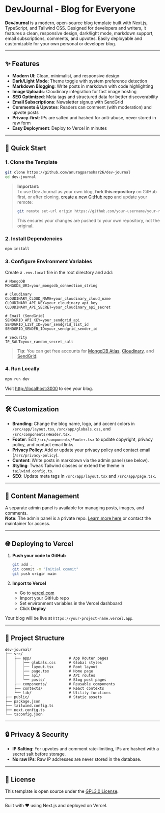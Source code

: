 # DevJournal - Blog for Everyone

**DevJournal** is a modern, open-source blog template built with Next.js, TypeScript, and Tailwind CSS. Designed for developers and writers, it features a clean, responsive design, dark/light mode, markdown support, email subscriptions, comments, and upvotes. Easily deployable and customizable for your own personal or developer blog.

---

## ✨ Features

- **Modern UI**: Clean, minimalist, and responsive design
- **Dark/Light Mode**: Theme toggle with system preference detection
- **Markdown Blogging**: Write posts in markdown with code highlighting
- **Image Uploads**: Cloudinary integration for fast image hosting
- **SEO Optimized**: Meta tags and structured data for better discoverability
- **Email Subscriptions**: Newsletter signup with SendGrid
- **Comments & Upvotes**: Readers can comment (with moderation) and upvote posts
- **Privacy-first**: IPs are salted and hashed for anti-abuse, never stored in raw form
- **Easy Deployment**: Deploy to Vercel in minutes

---

## 🚀 Quick Start

### 1. Clone the Template

```bash
git clone https://github.com/anuragparashar26/dev-journal
cd dev-journal
```

> **Important:**  
> To use Dev Journal as your own blog, **fork this repository** on GitHub first, or after cloning, [create a new GitHub repo](https://github.com/new) and update your remote:
>
> ```bash
> git remote set-url origin https://github.com/your-username/your-repo.git
> ```
>
> This ensures your changes are pushed to your own repository, not the original.

### 2. Install Dependencies

```bash
npm install
```

### 3. Configure Environment Variables

Create a `.env.local` file in the root directory and add:

```env
# MongoDB
MONGODB_URI=your_mongodb_connection_string

# Cloudinary
CLOUDINARY_CLOUD_NAME=your_cloudinary_cloud_name
CLOUDINARY_API_KEY=your_cloudinary_api_key
CLOUDINARY_API_SECRET=your_cloudinary_api_secret

# Email (SendGrid)
SENDGRID_API_KEY=your_sendgrid_api
SENDGRID_LIST_ID=your_sendgrid_list_id
SENDGRID_SENDER_ID=your_sendgrid_sender_id

# Security
IP_SALT=your_random_secret_salt
```

> **Tip:** You can get free accounts for [MongoDB Atlas](https://www.mongodb.com/atlas), [Cloudinary](https://cloudinary.com/), and [SendGrid](https://sendgrid.com/).

### 4. Run Locally

```bash
npm run dev
```

Visit [http://localhost:3000](http://localhost:3000) to see your blog.

---

## 🛠️ Customization

- **Branding**: Change the blog name, logo, and accent colors in `/src/app/layout.tsx`, `/src/app/globals.css`, and `/src/components/Header.tsx`.
- **Footer**: Edit `/src/components/Footer.tsx` to update copyright, privacy policy, and contact email links.
- **Privacy Policy**: Add or update your privacy policy and contact email (`/src/privacy-policy`).
- **Content**: Write posts in markdown via the admin panel (see below).
- **Styling**: Tweak Tailwind classes or extend the theme in `tailwind.config.ts`.
- **SEO**: Update meta tags in `/src/app/layout.tsx` and `/src/app/page.tsx`.

---

## 📝 Content Management

A separate admin panel is available for managing posts, images, and comments.  
**Note:** The admin panel is a private repo. [Learn more here](assets/ADMIN_PANEL_README.md) or contact the maintainer for access.

---

## 🌐 Deploying to Vercel

1. **Push your code to GitHub**

   ```bash
   git add .
   git commit -m "Initial commit"
   git push origin main
   ```

2. **Import to Vercel**

   - Go to [vercel.com](https://vercel.com)
   - Import your GitHub repo
   - Set environment variables in the Vercel dashboard
   - Click **Deploy**

Your blog will be live at `https://your-project-name.vercel.app`.

---

## 📁 Project Structure

```
dev-journal/
├── src/
│   ├── app/                 # App Router pages
│   │   ├── globals.css      # Global styles
│   │   ├── layout.tsx       # Root layout
│   │   ├── page.tsx         # Home page
│   │   ├── api/             # API routes
│   │   └── posts/           # Blog post pages
│   ├── components/          # Reusable components
│   ├── contexts/            # React contexts
│   └── lib/                 # Utility functions
├── public/                  # Static assets
├── package.json
├── tailwind.config.ts
├── next.config.ts
└── tsconfig.json
```

---

## 🔒 Privacy & Security

- **IP Salting**: For upvotes and comment rate-limiting, IPs are hashed with a secret salt before storage.
- **No raw IPs**: Raw IP addresses are never stored in the database.

---

## 📄 License

This template is open source under the [GPL3.0 License](LICENSE).

---

Built with ❤️ using Next.js and deployed on Vercel.
